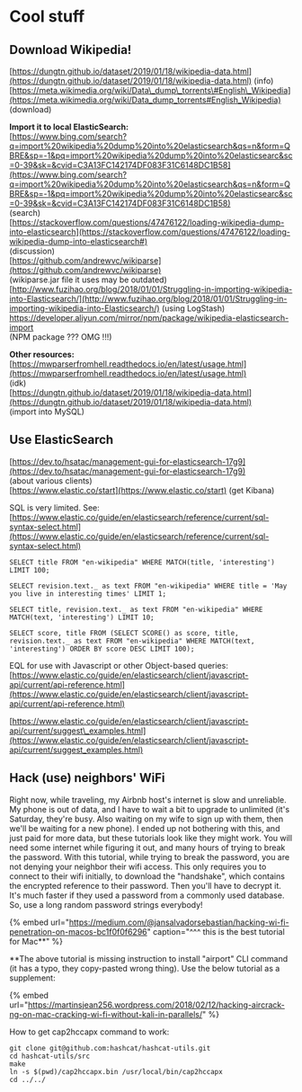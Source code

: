 # Cool stuff

## Download Wikipedia! 

[https://dungtn.github.io/dataset/2019/01/18/wikipedia-data.html](https://dungtn.github.io/dataset/2019/01/18/wikipedia-data.html) \(info\)  
[https://meta.wikimedia.org/wiki/Data\_dump\_torrents\#English\_Wikipedia](https://meta.wikimedia.org/wiki/Data_dump_torrents#English_Wikipedia) \(download\)

**Import it to local ElasticSearch:**  
[https://www.bing.com/search?q=import%20wikipedia%20dump%20into%20elasticsearch&qs=n&form=QBRE&sp=-1&pq=import%20wikipedia%20dump%20into%20elasticsearc&sc=0-39&sk=&cvid=C3A13FC142174DF083F31C6148DC1B58](https://www.bing.com/search?q=import%20wikipedia%20dump%20into%20elasticsearch&qs=n&form=QBRE&sp=-1&pq=import%20wikipedia%20dump%20into%20elasticsearc&sc=0-39&sk=&cvid=C3A13FC142174DF083F31C6148DC1B58)  
\(search\)  
[https://stackoverflow.com/questions/47476122/loading-wikipedia-dump-into-elasticsearch](https://stackoverflow.com/questions/47476122/loading-wikipedia-dump-into-elasticsearch#)  
\(discussion\)  
[https://github.com/andrewvc/wikiparse](https://github.com/andrewvc/wikiparse)   
\(wikiparse.jar file it uses may be outdated\)  
[http://www.fuzihao.org/blog/2018/01/01/Struggling-in-importing-wikipedia-into-Elasticsearch/](http://www.fuzihao.org/blog/2018/01/01/Struggling-in-importing-wikipedia-into-Elasticsearch/) \(using LogStash\)  
[https://developer.aliyun.com/mirror/npm/package/wikipedia-elasticsearch-import ](https://github.com/pawelotto/wikipedia-elasticsearch-import)   
\(NPM package ??? OMG !!!\)

**Other resources:**  
[https://mwparserfromhell.readthedocs.io/en/latest/usage.html](https://mwparserfromhell.readthedocs.io/en/latest/usage.html)   
\(idk\)  
[https://dungtn.github.io/dataset/2019/01/18/wikipedia-data.html](https://dungtn.github.io/dataset/2019/01/18/wikipedia-data.html)  
\(import into MySQL\)

## Use ElasticSearch

[https://dev.to/hsatac/management-gui-for-elasticsearch-17g9](https://dev.to/hsatac/management-gui-for-elasticsearch-17g9)   
\(about various clients\)  
[https://www.elastic.co/start](https://www.elastic.co/start) \(get Kibana\)

SQL is very limited. See: [https://www.elastic.co/guide/en/elasticsearch/reference/current/sql-syntax-select.html](https://www.elastic.co/guide/en/elasticsearch/reference/current/sql-syntax-select.html)

```text
SELECT title FROM "en-wikipedia" WHERE MATCH(title, 'interesting') LIMIT 100;

SELECT revision.text._ as text FROM "en-wikipedia" WHERE title = 'May you live in interesting times' LIMIT 1;

SELECT title, revision.text._ as text FROM "en-wikipedia" WHERE MATCH(text, 'interesting') LIMIT 10;

SELECT score, title FROM (SELECT SCORE() as score, title, revision.text._ as text FROM "en-wikipedia" WHERE MATCH(text, 'interesting') ORDER BY score DESC LIMIT 100);
```

EQL for use with Javascript or other Object-based queries:  
[https://www.elastic.co/guide/en/elasticsearch/client/javascript-api/current/api-reference.html](https://www.elastic.co/guide/en/elasticsearch/client/javascript-api/current/api-reference.html)

[https://www.elastic.co/guide/en/elasticsearch/client/javascript-api/current/suggest\_examples.html](https://www.elastic.co/guide/en/elasticsearch/client/javascript-api/current/suggest_examples.html)

## Hack \(use\) neighbors' WiFi

Right now, while traveling, my Airbnb host's internet is slow and unreliable. My phone is out of data, and I have to wait a bit to upgrade to unlimited \(it's Saturday, they're busy. Also waiting on my wife to sign up with them, then we'll be waiting for a new phone\). I ended up not bothering with this, and just paid for more data, but these tutorials look like they might work. You will need some internet while figuring it out, and many hours of trying to break the password. With this tutorial, while trying to break the password, you are not denying your neighbor their wifi access. This only requires you to connect to their wifi initially, to download the "handshake", which contains the encrypted reference to their password. Then you'll have to decrypt it. It's much faster if they used a password from a commonly used database. So, use a long random password strings everybody!

{% embed url="https://medium.com/@jansalvadorsebastian/hacking-wi-fi-penetration-on-macos-bc1f0f0f6296" caption="^^^ this is the best tutorial for Mac\*\*" %}

\*\*The above tutorial is missing instruction to install "airport" CLI command \(it has a typo, they copy-pasted wrong thing\). Use the below tutorial as a supplement:

{% embed url="https://martinsjean256.wordpress.com/2018/02/12/hacking-aircrack-ng-on-mac-cracking-wi-fi-without-kali-in-parallels/" %}

How to get cap2hccapx command to work:

```text
git clone git@github.com:hashcat/hashcat-utils.git
cd hashcat-utils/src
make
ln -s $(pwd)/cap2hccapx.bin /usr/local/bin/cap2hccapx
cd ../../
```








